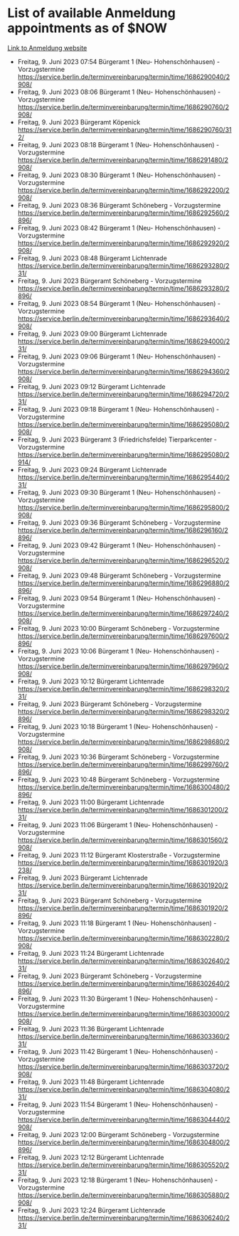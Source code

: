 # List of available Anmeldung appointments as of $NOW
[Link to Anmeldung website](https://service.berlin.de/terminvereinbarung/termin/tag.php?termin=1&anliegen[]=120686&dienstleisterlist=122210,122217,327316,122219,327312,122227,327314,122231,327346,122243,327348,122254,122252,329742,122260,329745,122262,329748,122271,327278,122273,327274,122277,327276,330436,122280,327294,122282,327290,122284,327292,122291,327270,122285,327266,122286,327264,122296,327268,150230,329760,122297,327286,122294,327284,122312,329763,122314,329775,122304,327330,122311,327334,122309,327332,317869,122281,327352,122279,329772,122283,122276,327324,122274,327326,122267,329766,122246,327318,122251,327320,122257,327322,122208,327298,122226,327300&herkunft=http%3A%2F%2Fservice.berlin.de%2Fdienstleistung%2F120686%2F)
- Freitag, 9. Juni 2023 07:54 Bürgeramt 1 (Neu- Hohenschönhausen) - Vorzugstermine https://service.berlin.de/terminvereinbarung/termin/time/1686290040/2908/
- Freitag, 9. Juni 2023 08:06 Bürgeramt 1 (Neu- Hohenschönhausen) - Vorzugstermine https://service.berlin.de/terminvereinbarung/termin/time/1686290760/2908/
- Freitag, 9. Juni 2023  Bürgeramt Köpenick https://service.berlin.de/terminvereinbarung/termin/time/1686290760/312/
- Freitag, 9. Juni 2023 08:18 Bürgeramt 1 (Neu- Hohenschönhausen) - Vorzugstermine https://service.berlin.de/terminvereinbarung/termin/time/1686291480/2908/
- Freitag, 9. Juni 2023 08:30 Bürgeramt 1 (Neu- Hohenschönhausen) - Vorzugstermine https://service.berlin.de/terminvereinbarung/termin/time/1686292200/2908/
- Freitag, 9. Juni 2023 08:36 Bürgeramt Schöneberg - Vorzugstermine https://service.berlin.de/terminvereinbarung/termin/time/1686292560/2896/
- Freitag, 9. Juni 2023 08:42 Bürgeramt 1 (Neu- Hohenschönhausen) - Vorzugstermine https://service.berlin.de/terminvereinbarung/termin/time/1686292920/2908/
- Freitag, 9. Juni 2023 08:48 Bürgeramt Lichtenrade https://service.berlin.de/terminvereinbarung/termin/time/1686293280/231/
- Freitag, 9. Juni 2023  Bürgeramt Schöneberg - Vorzugstermine https://service.berlin.de/terminvereinbarung/termin/time/1686293280/2896/
- Freitag, 9. Juni 2023 08:54 Bürgeramt 1 (Neu- Hohenschönhausen) - Vorzugstermine https://service.berlin.de/terminvereinbarung/termin/time/1686293640/2908/
- Freitag, 9. Juni 2023 09:00 Bürgeramt Lichtenrade https://service.berlin.de/terminvereinbarung/termin/time/1686294000/231/
- Freitag, 9. Juni 2023 09:06 Bürgeramt 1 (Neu- Hohenschönhausen) - Vorzugstermine https://service.berlin.de/terminvereinbarung/termin/time/1686294360/2908/
- Freitag, 9. Juni 2023 09:12 Bürgeramt Lichtenrade https://service.berlin.de/terminvereinbarung/termin/time/1686294720/231/
- Freitag, 9. Juni 2023 09:18 Bürgeramt 1 (Neu- Hohenschönhausen) - Vorzugstermine https://service.berlin.de/terminvereinbarung/termin/time/1686295080/2908/
- Freitag, 9. Juni 2023  Bürgeramt 3 (Friedrichsfelde) Tierparkcenter - Vorzugstermine https://service.berlin.de/terminvereinbarung/termin/time/1686295080/2914/
- Freitag, 9. Juni 2023 09:24 Bürgeramt Lichtenrade https://service.berlin.de/terminvereinbarung/termin/time/1686295440/231/
- Freitag, 9. Juni 2023 09:30 Bürgeramt 1 (Neu- Hohenschönhausen) - Vorzugstermine https://service.berlin.de/terminvereinbarung/termin/time/1686295800/2908/
- Freitag, 9. Juni 2023 09:36 Bürgeramt Schöneberg - Vorzugstermine https://service.berlin.de/terminvereinbarung/termin/time/1686296160/2896/
- Freitag, 9. Juni 2023 09:42 Bürgeramt 1 (Neu- Hohenschönhausen) - Vorzugstermine https://service.berlin.de/terminvereinbarung/termin/time/1686296520/2908/
- Freitag, 9. Juni 2023 09:48 Bürgeramt Schöneberg - Vorzugstermine https://service.berlin.de/terminvereinbarung/termin/time/1686296880/2896/
- Freitag, 9. Juni 2023 09:54 Bürgeramt 1 (Neu- Hohenschönhausen) - Vorzugstermine https://service.berlin.de/terminvereinbarung/termin/time/1686297240/2908/
- Freitag, 9. Juni 2023 10:00 Bürgeramt Schöneberg - Vorzugstermine https://service.berlin.de/terminvereinbarung/termin/time/1686297600/2896/
- Freitag, 9. Juni 2023 10:06 Bürgeramt 1 (Neu- Hohenschönhausen) - Vorzugstermine https://service.berlin.de/terminvereinbarung/termin/time/1686297960/2908/
- Freitag, 9. Juni 2023 10:12 Bürgeramt Lichtenrade https://service.berlin.de/terminvereinbarung/termin/time/1686298320/231/
- Freitag, 9. Juni 2023  Bürgeramt Schöneberg - Vorzugstermine https://service.berlin.de/terminvereinbarung/termin/time/1686298320/2896/
- Freitag, 9. Juni 2023 10:18 Bürgeramt 1 (Neu- Hohenschönhausen) - Vorzugstermine https://service.berlin.de/terminvereinbarung/termin/time/1686298680/2908/
- Freitag, 9. Juni 2023 10:36 Bürgeramt Schöneberg - Vorzugstermine https://service.berlin.de/terminvereinbarung/termin/time/1686299760/2896/
- Freitag, 9. Juni 2023 10:48 Bürgeramt Schöneberg - Vorzugstermine https://service.berlin.de/terminvereinbarung/termin/time/1686300480/2896/
- Freitag, 9. Juni 2023 11:00 Bürgeramt Lichtenrade https://service.berlin.de/terminvereinbarung/termin/time/1686301200/231/
- Freitag, 9. Juni 2023 11:06 Bürgeramt 1 (Neu- Hohenschönhausen) - Vorzugstermine https://service.berlin.de/terminvereinbarung/termin/time/1686301560/2908/
- Freitag, 9. Juni 2023 11:12 Bürgeramt Klosterstraße - Vorzugstermine https://service.berlin.de/terminvereinbarung/termin/time/1686301920/3238/
- Freitag, 9. Juni 2023  Bürgeramt Lichtenrade https://service.berlin.de/terminvereinbarung/termin/time/1686301920/231/
- Freitag, 9. Juni 2023  Bürgeramt Schöneberg - Vorzugstermine https://service.berlin.de/terminvereinbarung/termin/time/1686301920/2896/
- Freitag, 9. Juni 2023 11:18 Bürgeramt 1 (Neu- Hohenschönhausen) - Vorzugstermine https://service.berlin.de/terminvereinbarung/termin/time/1686302280/2908/
- Freitag, 9. Juni 2023 11:24 Bürgeramt Lichtenrade https://service.berlin.de/terminvereinbarung/termin/time/1686302640/231/
- Freitag, 9. Juni 2023  Bürgeramt Schöneberg - Vorzugstermine https://service.berlin.de/terminvereinbarung/termin/time/1686302640/2896/
- Freitag, 9. Juni 2023 11:30 Bürgeramt 1 (Neu- Hohenschönhausen) - Vorzugstermine https://service.berlin.de/terminvereinbarung/termin/time/1686303000/2908/
- Freitag, 9. Juni 2023 11:36 Bürgeramt Lichtenrade https://service.berlin.de/terminvereinbarung/termin/time/1686303360/231/
- Freitag, 9. Juni 2023 11:42 Bürgeramt 1 (Neu- Hohenschönhausen) - Vorzugstermine https://service.berlin.de/terminvereinbarung/termin/time/1686303720/2908/
- Freitag, 9. Juni 2023 11:48 Bürgeramt Lichtenrade https://service.berlin.de/terminvereinbarung/termin/time/1686304080/231/
- Freitag, 9. Juni 2023 11:54 Bürgeramt 1 (Neu- Hohenschönhausen) - Vorzugstermine https://service.berlin.de/terminvereinbarung/termin/time/1686304440/2908/
- Freitag, 9. Juni 2023 12:00 Bürgeramt Schöneberg - Vorzugstermine https://service.berlin.de/terminvereinbarung/termin/time/1686304800/2896/
- Freitag, 9. Juni 2023 12:12 Bürgeramt Lichtenrade https://service.berlin.de/terminvereinbarung/termin/time/1686305520/231/
- Freitag, 9. Juni 2023 12:18 Bürgeramt 1 (Neu- Hohenschönhausen) - Vorzugstermine https://service.berlin.de/terminvereinbarung/termin/time/1686305880/2908/
- Freitag, 9. Juni 2023 12:24 Bürgeramt Lichtenrade https://service.berlin.de/terminvereinbarung/termin/time/1686306240/231/
